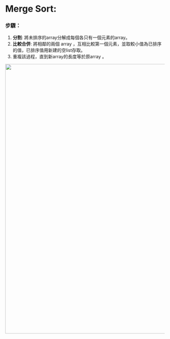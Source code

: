 # Merge Sort:

### 步驟：

1. **分割**: 將未排序的array分解成每個各只有一個元素的array。
2. **比較合併**: 將相鄰的兩個 array ，互相比較第一個元素，並取較小值為已排序的值，已排序值用新建的空list存取。
3. 重複該過程，直到新array的長度等於原array 。 

<img src="https://www.studytonight.com/data-structures/images/merge-sort-working.png" height=850 weight=650>
